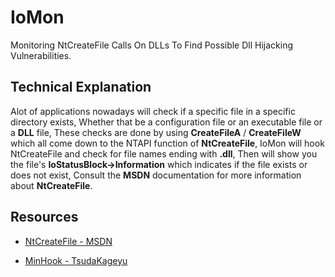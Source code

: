 
# IoMon

Monitoring NtCreateFile Calls On DLLs To Find Possible Dll Hijacking Vulnerabilities.


## Technical Explanation

Alot of applications nowadays will check if a specific file in a specific directory exists, Whether that be a configuration file or an executable file or a **DLL** file, These checks are done by using **CreateFileA** / **CreateFileW** which all come down to the NTAPI function of **NtCreateFile**, IoMon will hook NtCreateFile and check for file names ending with **.dll**, Then will show you the file's **IoStatusBlock->Information** which indicates if the file exists or does not exist, Consult the **MSDN** documentation for more information about **NtCreateFile**.


## Resources

- [NtCreateFile - MSDN](https://learn.microsoft.com/en-us/windows/win32/api/winternl/nf-winternl-ntcreatefile)

- [MinHook - TsudaKageyu](https://github.com/TsudaKageyu/minhook)
